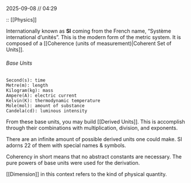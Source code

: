 2025-09-08 // 04:29

:: [[Physics]]

Internationally known as **SI** coming from the French name, “Système international d’unités”. This is the modern form of the metric system. It is composed of a [[Coherence (units of measurement)|Coherent Set of Units]].
###### Base Units

	Second(s): time
	Metre(m): length
	Kilogram(kg): mass
	Ampere(A): electric current
	Kelvin(K): thermodynamic temperature
	Mole(mol): amount of substance
	Candela(cd): luminous intensity

From these base units, you may build [[Derived Units]]. This is accomplish through their combinations with multiplication, division, and exponents.

There are an infinite amount of possible derived units one could make. SI adorns 22 of them with special names & symbols.

Coherency in short means that no abstract constants are necessary. The pure powers of base units were used for the derivation.

[[Dimension]] in this context refers to the kind of physical quantity.




